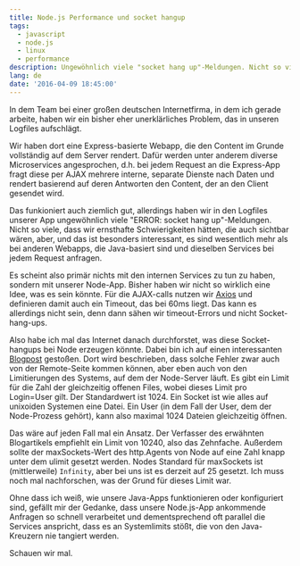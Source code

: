 ```yaml
---
title: Node.js Performance und socket hangup
tags:
  - javascript
  - node.js
  - linux
  - performance
description: Ungewöhnlich viele "socket hang up"-Meldungen. Nicht so viele, dass wir ernsthafte Schwierigkeiten hätten, die auch sichtbar wären, aber, und das ist besonders interessant, es sind wesentlich mehr als bei anderen Webapps, die Java-basiert sind und dieselben Services bei jedem Request anfragen.
lang: de
date: '2016-04-09 18:45:00'
---
```


In dem Team bei einer großen deutschen Internetfirma, in dem ich gerade arbeite, haben wir ein bisher eher unerklärliches Problem, das in unseren Logfiles aufschlägt.

Wir haben dort eine Express-basierte Webapp, die den Content im Grunde vollständig auf dem Server rendert. Dafür werden unter anderem diverse Microservices angesprochen, d.h. bei jedem Request an die Express-App fragt diese per AJAX mehrere interne, separate Dienste nach Daten und rendert basierend auf deren Antworten den Content, der an den Client gesendet wird.

Das funkioniert auch ziemlich gut, allerdings haben wir in den Logfiles unserer App ungewöhnlich viele "ERROR: socket hang up"-Meldungen. Nicht so viele, dass wir ernsthafte Schwierigkeiten hätten, die auch sichtbar wären, aber, und das ist besonders interessant, es sind wesentlich mehr als bei anderen Webapps, die Java-basiert sind und dieselben Services bei jedem Request anfragen.

Es scheint also primär nichts mit den internen Services zu tun zu haben, sondern mit unserer Node-App. Bisher haben wir nicht so wirklich eine Idee, was es sein könnte. Für die AJAX-calls nutzen wir [Axios](https://github.com/mzabriskie/axios) und definieren damit auch ein Timeout, das bei 60ms liegt. Das kann es allerdings nicht sein, denn dann sähen wir timeout-Errors und nicht Socket-hang-ups.

Also habe ich mal das Internet danach durchforstet, was diese Socket-hangups bei Node erzeugen könnte. Dabei bin ich auf einen interessanten [Blogpost](http://www.murvinlai.com/remote-http-request.html) gestoßen. Dort wird beschrieben, dass solche Fehler zwar auch von der Remote-Seite kommen können, aber eben auch von den Limitierungen des Systems, auf dem der Node-Server läuft. Es gibt ein Limit für die Zahl der gleichzeitig offenen Files, wobei dieses Limit pro Login=User gilt. Der Standardwert ist 1024. Ein Socket ist wie alles auf unixoiden Systemen eine Datei. Ein User (in dem Fall der User, dem der Node-Prozess gehört), kann also maximal 1024 Dateien gleichzeitig öffnen.

Das wäre auf jeden Fall mal ein Ansatz. Der Verfasser des erwähnten Blogartikels empfiehlt ein Limit von 10240, also das Zehnfache. Außerdem sollte der maxSockets-Wert des http.Agents von Node auf eine Zahl knapp unter dem ulimit gesetzt werden. Nodes Standard für maxSockets ist (mittlerweile) `Infinity`, aber bei uns ist es derzeit auf 25 gesetzt. Ich muss noch mal nachforschen, was der Grund für dieses Limit war.

Ohne dass ich weiß, wie unsere Java-Apps funktionieren oder konfiguriert sind, gefällt mir der Gedanke, dass unsere Node.js-App ankommende Anfragen so schnell verarbeitet und dementsprechend oft parallel die Services anspricht, dass es an Systemlimits stößt, die von den Java-Kreuzern nie tangiert werden.

Schauen wir mal.
